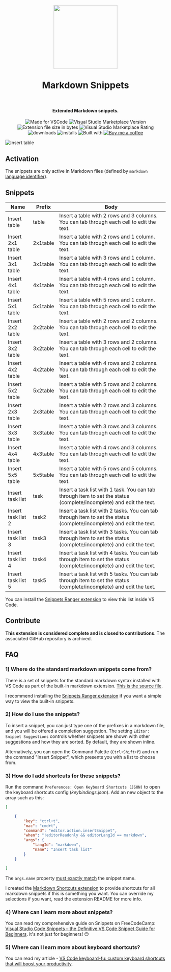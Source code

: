 <h1 align="center">
  <br>
    <img align="center" src="img/logo.png" width="200">
  <br>
	<br>
  Markdown Snippets
  <br>
  <br>
</h1>
<h4 align="center">Extended Markdown snippets.</h4>

<p align="center">
<img src="https://img.shields.io/static/v1?logo=visual-studio-code&label=made%20for&message=VS%20Code&color=0000ff" alt="Made for VSCode">
<img src="https://img.shields.io/visual-studio-marketplace/v/robole.markdown-snippets?logo=visual-studio-code&color=ffa500" alt="Visual Studio Marketplace Version">
<img src="https://img.shields.io/static/v1?logo=visual-studio-code&label=size&message=11KB&color=008000"
alt="Extension file size in bytes">
<img src="https://img.shields.io/visual-studio-marketplace/r/robole.markdown-snippets?logo=visual-studio-code&color=yellow" alt="Visual Studio Marketplace Rating">
<img src="https://img.shields.io/visual-studio-marketplace/d/robole.markdown-snippets?logo=visual-studio-code&color=blue" alt="downloads"/>
<img src="https://img.shields.io/visual-studio-marketplace/i/robole.markdown-snippets?logo=visual-studio-code&color=blue" alt="installs"/>
<img src="https://img.shields.io/static/v1?label=built%20with&message=good%20vibrations&color=purple" alt="Built with"/>
<a href="https://ko-fi.com/roboleary"><img src="https://img.shields.io/badge/Buy%20me%20a%20coffee-$4-orange?logo=buy-me-a-coffee" alt="Buy me a coffee"></a>
</p>

![insert table](img/table.gif)

## Activation

The snippets are only active in Markdown files (defined by `markdown` [language identifier](https://code.visualstudio.com/docs/languages/identifiers)).

## Snippets

| Name                   | Prefix        | Body                                                                                                                      |
|------------------------|---------------|---------------------------------------------------------------------------------------------------------------------------|
| Insert table           | table         | Insert a table with 2 rows and 3 columns. You can tab through each cell   to edit the text.                               |
| Insert 2x1 table       | 2x1table      | Insert a table with 2 rows and 1 column. You can tab through each cell to   edit the text.                                |
| Insert 3x1 table       | 3x1table      | Insert a table with 3 rows and 1 column. You can tab through each cell to   edit the text.                                |
| Insert 4x1 table       | 4x1table      | Insert a table with 4 rows and 1 column. You can tab through each cell to   edit the text.                                |
| Insert 5x1 table       | 5x1table      | Insert a table with 5 rows and 1 column. You can tab through each cell to   edit the text.                                |
| Insert 2x2 table       | 2x2table      | Insert a table with 2 rows and 2 columns. You can tab through each cell   to edit the text.                               |
| Insert 3x2 table       | 3x2table      | Insert a table with 3 rows and 2 columns. You can tab through each cell   to edit the text.                               |
| Insert 4x2 table       | 4x2table      | Insert a table with 4 rows and 2 columns. You can tab through each cell   to edit the text.                               |
| Insert 5x2 table       | 5x2table      | Insert a table with 5 rows and 2 columns. You can tab through each cell   to edit the text.                               |
| Insert 2x3 table       | 2x3table      | Insert a table with 2 rows and 3 columns. You can tab through each cell   to edit the text.                               |
| Insert 3x3 table       | 3x3table      | Insert a table with 3 rows and 3 columns. You can tab through each cell   to edit the text.                               |
| Insert 4x4 table       | 4x3table      | Insert a table with 4 rows and 3 columns. You can tab through each cell   to edit the text.                               |
| Insert 5x5 table       | 5x5table      | Insert a table with 5 rows and 5 columns. You can tab through each cell   to edit the text.                               |
| Insert task list       | task     | Insert  a task list with 1 task.   You can tab through item to set the status (complete/incomplete) and edit the   text. |
| Insert task list 2     | task2   | Insert  a task list with 2 tasks.   You can tab through item to set the status (complete/incomplete) and edit the   text. |
| Insert task list 3     | task3   | Insert  a task list with 3 tasks.   You can tab through item to set the status (complete/incomplete) and edit the   text. |
| Insert task list 4     | task4   | Insert  a task list with 4 tasks.   You can tab through item to set the status (complete/incomplete) and edit the   text. |
| Insert task list 5     | task5   | Insert  a task list with 5 tasks.   You can tab through item to set the status (complete/incomplete) and edit the   text. |

You can install the [Snippets Ranger extension](https://marketplace.visualstudio.com/items?itemName=robole.snippets-ranger) to view this list inside VS Code.

## Contribute

**This extension is considered complete and is closed to contributions**. The associated GitHub repository is archived.

## FAQ

### 1) Where do the standard markdown snippets come from?

There is a set of snippets for the standard markdown syntax installed with VS Code as part of the built-in markdown extension. [This is the source file](https://github.com/microsoft/vscode/blob/94c9ea46838a9a619aeafb7e8afd1170c967bb55/extensions/markdown-basics/snippets/markdown.code-snippets).

I recommend installing the [Snippets Ranger extension](https://marketplace.visualstudio.com/items?itemName=robole.snippets-ranger) if you want a simple way to view the built-in snippets.

### 2) How do I use the snippets?

To insert a snippet, you can just type one of the prefixes in a markdown file, and you will be offered a completion suggestion. The setting `Editor: Snippet Suggestions` controls whether snippets are shown with other suggestions and how they are sorted. By default, they are shown inline.

Alternatively, you can open the Command Palette (`Ctrl+Shift+P`) and run the command "Insert Snippet", which presents you with a list to choose from.

### 3) How do I add shortcuts for these snippets?

Run the command `Preferences: Open Keyboard Shortcuts (JSON)` to open the keyboard shortcuts config (*keybindings.json*). Add an new object to the array such as this:

```JSON
[

	{
		"key": "ctrl+t",
		"mac": "cmd+t",
		"command": "editor.action.insertSnippet",
		"when": "!editorReadonly && editorLangId == markdown",
		"args": {
			"langId": "markdown",
			"name": "Insert task list"
		}
	}

]
```

The `args.name` property <u>must exactly match</u> the snippet name.

I created the [Markdown Shortcuts extension](https://marketplace.visualstudio.com/items?itemName=robole.markdown-shortcuts) to provide shortcuts for all markdown snippets if this is something you want. You can override my selections if you want, read the extension README for more info.

### 4) Where can I learn more about snippets?

You can read my comprehensive guide on Snippets on FreeCodeCamp: [Visual Studio Code Snippets – the Definitive VS Code Snippet Guide for Beginners](https://www.freecodecamp.org/news/definitive-guide-to-snippets-visual-studio-code/). It's not just for beginners! 😉

### 5) Where can I learn more about keyboard shortcuts?

You can read my article - [VS Code keyboard-fu: custom keyboard shortcuts that will boost your productivity](https://www.roboleary.net/2022/02/28/vscode-keyboard-fu-custom-keyboard-shortcuts.html).
